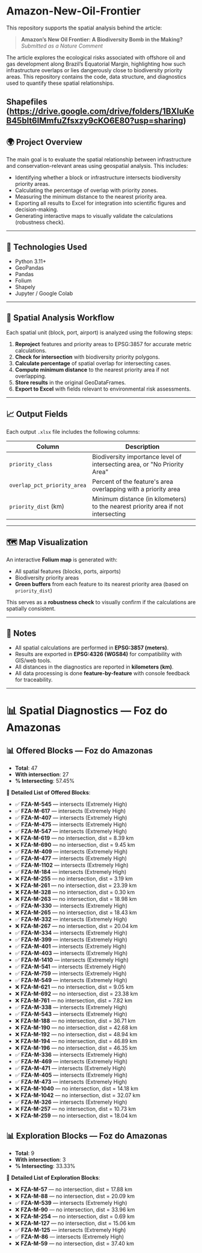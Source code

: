 # Amazon-New-Oil-Frontier

This repository supports the spatial analysis behind the article:

> **Amazon’s New Oil Frontier: A Biodiversity Bomb in the Making?**  
> _Submitted as a Nature Comment_

The article explores the ecological risks associated with offshore oil and gas development along Brazil’s Equatorial Margin, highlighting how such infrastructure overlaps or lies dangerously close to biodiversity priority areas. This repository contains the code, data structure, and diagnostics used to quantify these spatial relationships.

Shapefiles (https://drive.google.com/drive/folders/1BXIuKeB45blt6lMmfuZfsxzy9cKO6E80?usp=sharing)
---

## 🌍 Project Overview

The main goal is to evaluate the spatial relationship between infrastructure and conservation-relevant areas using geospatial analysis. This includes:

- Identifying whether a block or infrastructure intersects biodiversity priority areas.
- Calculating the percentage of overlap with priority zones.
- Measuring the minimum distance to the nearest priority area.
- Exporting all results to Excel for integration into scientific figures and decision-making.
- Generating interactive maps to visually validate the calculations (robustness check).


---


## 🧰 Technologies Used

- Python 3.11+
- GeoPandas
- Pandas
- Folium
- Shapely
- Jupyter / Google Colab

---

## 🧪 Spatial Analysis Workflow

Each spatial unit (block, port, airport) is analyzed using the following steps:

1. **Reproject** features and priority areas to EPSG:3857 for accurate metric calculations.
2. **Check for intersection** with biodiversity priority polygons.
3. **Calculate percentage** of spatial overlap for intersecting cases.
4. **Compute minimum distance** to the nearest priority area if not overlapping.
5. **Store results** in the original GeoDataFrames.
6. **Export to Excel** with fields relevant to environmental risk assessments.

---

## 📈 Output Fields

Each output `.xlsx` file includes the following columns:

| Column                       | Description                                                                 |
|-----------------------------|-----------------------------------------------------------------------------|
| `priority_class`            | Biodiversity importance level of intersecting area, or "No Priority Area"  |
| `overlap_pct_priority_area` | Percent of the feature's area overlapping with a priority area             |
| `priority_dist` (km)        | Minimum distance (in kilometers) to the nearest priority area if not intersecting |

---

## 🗺️ Map Visualization

An interactive **Folium map** is generated with:

- All spatial features (blocks, ports, airports)
- Biodiversity priority areas
- **Green buffers** from each feature to its nearest priority area (based on `priority_dist`)

This serves as a **robustness check** to visually confirm if the calculations are spatially consistent.

---

## 📌 Notes

- All spatial calculations are performed in **EPSG:3857 (meters)**.
- Results are exported in **EPSG:4326 (WGS84)** for compatibility with GIS/web tools.
- All distances in the diagnostics are reported in **kilometers (km)**.
- All data processing is done **feature-by-feature** with console feedback for traceability.

---


# 📊 Spatial Diagnostics — Foz do Amazonas


## 📊 Offered Blocks — Foz do Amazonas
- **Total**: 47
- **With intersection**: 27
- **% Intersecting**: 57.45%

🔹 **Detailed List of Offered Blocks**:
- ✅ **FZA-M-545** — intersects (Extremely High)
- ✅ **FZA-M-617** — intersects (Extremely High)
- ✅ **FZA-M-407** — intersects (Extremely High)
- ✅ **FZA-M-475** — intersects (Extremely High)
- ✅ **FZA-M-547** — intersects (Extremely High)
- ❌ **FZA-M-619** — no intersection, dist = 8.39 km
- ❌ **FZA-M-690** — no intersection, dist = 9.45 km
- ✅ **FZA-M-409** — intersects (Extremely High)
- ✅ **FZA-M-477** — intersects (Extremely High)
- ✅ **FZA-M-1102** — intersects (Extremely High)
- ✅ **FZA-M-184** — intersects (Extremely High)
- ❌ **FZA-M-255** — no intersection, dist = 3.19 km
- ❌ **FZA-M-261** — no intersection, dist = 23.39 km
- ❌ **FZA-M-328** — no intersection, dist = 0.30 km
- ❌ **FZA-M-263** — no intersection, dist = 18.98 km
- ✅ **FZA-M-330** — intersects (Extremely High)
- ❌ **FZA-M-265** — no intersection, dist = 18.43 km
- ✅ **FZA-M-332** — intersects (Extremely High)
- ❌ **FZA-M-267** — no intersection, dist = 20.04 km
- ✅ **FZA-M-334** — intersects (Extremely High)
- ✅ **FZA-M-399** — intersects (Extremely High)
- ✅ **FZA-M-401** — intersects (Extremely High)
- ✅ **FZA-M-403** — intersects (Extremely High)
- ✅ **FZA-M-1410** — intersects (Extremely High)
- ✅ **FZA-M-541** — intersects (Extremely High)
- ✅ **FZA-M-759** — intersects (Extremely High)
- ✅ **FZA-M-549** — intersects (Extremely High)
- ❌ **FZA-M-621** — no intersection, dist = 9.05 km
- ❌ **FZA-M-692** — no intersection, dist = 23.38 km
- ❌ **FZA-M-761** — no intersection, dist = 7.82 km
- ✅ **FZA-M-338** — intersects (Extremely High)
- ✅ **FZA-M-543** — intersects (Extremely High)
- ❌ **FZA-M-188** — no intersection, dist = 36.71 km
- ❌ **FZA-M-190** — no intersection, dist = 42.68 km
- ❌ **FZA-M-192** — no intersection, dist = 48.94 km
- ❌ **FZA-M-194** — no intersection, dist = 46.89 km
- ❌ **FZA-M-196** — no intersection, dist = 46.35 km
- ✅ **FZA-M-336** — intersects (Extremely High)
- ✅ **FZA-M-469** — intersects (Extremely High)
- ✅ **FZA-M-471** — intersects (Extremely High)
- ✅ **FZA-M-405** — intersects (Extremely High)
- ✅ **FZA-M-473** — intersects (Extremely High)
- ❌ **FZA-M-1040** — no intersection, dist = 14.18 km
- ❌ **FZA-M-1042** — no intersection, dist = 32.07 km
- ✅ **FZA-M-326** — intersects (Extremely High)
- ❌ **FZA-M-257** — no intersection, dist = 10.73 km
- ❌ **FZA-M-259** — no intersection, dist = 18.04 km

## 📊 Exploration Blocks — Foz do Amazonas
- **Total**: 9
- **With intersection**: 3
- **% Intersecting**: 33.33%

🔹 **Detailed List of Exploration Blocks**:
- ❌ **FZA-M-57** — no intersection, dist = 17.88 km
- ❌ **FZA-M-88** — no intersection, dist = 20.09 km
- ✅ **FZA-M-539** — intersects (Extremely High)
- ❌ **FZA-M-90** — no intersection, dist = 33.96 km
- ❌ **FZA-M-254** — no intersection, dist = 0.69 km
- ❌ **FZA-M-127** — no intersection, dist = 15.06 km
- ✅ **FZA-M-125** — intersects (Extremely High)
- ✅ **FZA-M-86** — intersects (Extremely High)
- ❌ **FZA-M-59** — no intersection, dist = 37.40 km

